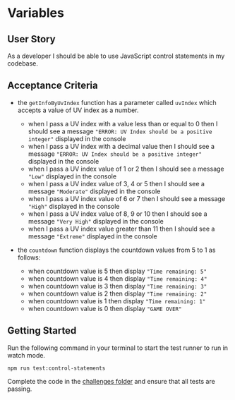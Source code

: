# Variables

## User Story

As a developer I should be able to use JavaScript control statements in my codebase.

## Acceptance Criteria

- the `getInfoByUvIndex` function has a parameter called `uvIndex` which accepts a value of UV index as a number.

  - when I pass a UV index with a value less than or equal to 0 then I should see a message `"ERROR: UV Index should be a positive integer"` displayed in the console
  - when I pass a UV index with a decimal value then I should see a message `"ERROR: UV Index should be a positive integer"` displayed in the console
  - when I pass a UV index value of 1 or 2 then I should see a message `"Low"` displayed in the console
  - when I pass a UV index value of 3, 4 or 5 then I should see a message `"Moderate"` displayed in the console
  - when I pass a UV index value of 6 or 7 then I should see a message `"High"` displayed in the console
  - when I pass a UV index value of 8, 9 or 10 then I should see a message `"Very High"` displayed in the console
  - when I pass a UV index value greater than 11 then I should see a message `"Extreme"` displayed in the console

- the `countdown` function displays the countdown values from 5 to 1 as follows:
  - when countdown value is 5 then display `"Time remaining: 5"`
  - when countdown value is 4 then display `"Time remaining: 4"`
  - when countdown value is 3 then display `"Time remaining: 3"`
  - when countdown value is 2 then display `"Time remaining: 2"`
  - when countdown value is 1 then display `"Time remaining: 1"`
  - when countdown value is 0 then display `"GAME OVER"`

## Getting Started

Run the following command in your terminal to start the test runner to run in watch mode.

```shell
npm run test:control-statements
```

Complete the code in the [challenges folder](../challenges/) and ensure that all tests are passing.
